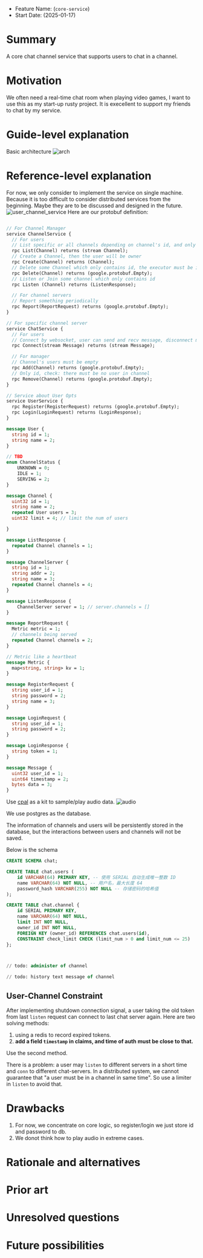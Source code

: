 - Feature Name: (`core-service`)
- Start Date: (2025-01-17)

# Summary
[summary]: #summary

A core chat channel service that supports users to chat in a channel.

# Motivation
[motivation]: #motivation

We often need a real-time chat room when playing video games, I want to use this as my start-up rusty project.
It is execellent to support my friends to chat by my service.

# Guide-level explanation
[guide-level-explanation]: #guide-level-explanation

Basic architecture
![arch](./images/architecture.svg)

# Reference-level explanation
[reference-level-explanation]: #reference-level-explanation
For now, we only consider to implement the service on single machine.
Because it is too difficult to consider distributed services from the beginning. Maybe they are to be discussed and designed in the future.
![user_channel_service](./images/channel_service_arch.svg)
Here are our protobuf definition:
```proto

// For Channel Manager
service ChannelService {
  // For users
  // List specific or all channels depending on channel's id, and only id will be useful
  rpc List(Channel) returns (stream Channel);
  // Create a Channel, then the user will be owner
  rpc Create(Channel) returns (Channel);
  // Delete some Channel which only contains id, the executor must be its owner or admin
  rpc Delete(Channel) returns (google.protobuf.Empty);
  // Listen or Join some channel which only contains id
  rpc Listen (Channel) returns (ListenResponse);

  // For channel servers
  // Report something periodically
  rpc Report(ReportRequest) returns (google.protobuf.Empty);
}

// For specific channel server
service ChatService {
  // For users
  // Connect by websocket, user can send and recv message, disconnect means quit
  rpc Connect(stream Message) returns (stream Message);

  // For manager
  // Channel's users must be empty
  rpc Add(Channel) returns (google.protobuf.Empty);
  // Only id, check: there must be no user in channel
  rpc Remove(Channel) returns (google.protobuf.Empty);
}

// Service about User Opts
service UserService {
  rpc Register(RegisterRequest) returns (google.protobuf.Empty);
  rpc Login(LoginRequest) returns (LoginResponse);
}

message User {
  string id = 1;
  string name = 2;
}

// TBD
enum ChannelStatus {
    UNKNOWN = 0;
    IDLE = 1;
    SERVING = 2;
}

message Channel {
  uint32 id = 1;
  string name = 2;
  repeated User users = 3;
  uint32 limit = 4; // limit the num of users

}

message ListResponse {
  repeated Channel channels = 1;
}

message ChannelServer {
  string id = 1;
  string addr = 2;
  string name = 3;
  repeated Channel channels = 4;
}

message ListenResponse {
    ChannelServer server = 1; // server.channels = []
}

message ReportRequest {
  Metric metric = 1;
  // channels being served
  repeated Channel channels = 2;
}

// Metric like a heartbeat
message Metric {
  map<string, string> kv = 1;
}

message RegisterRequest {
  string user_id = 1;
  string password = 2;
  string name = 3;
}

message LoginRequest {
  string user_id = 1;
  string password = 2;
}

message LoginResponse {
  string token = 1;
}

message Message {
  uint32 user_id = 1;
  uint64 timestamp = 2;
  bytes data = 3;
}
```

Use [cpal](https://docs.rs/cpal/latest/cpal/) as a kit to sample/play audio data.
![audio](./images/client_audio.svg)

We use postgres as the database.

The information of channels and users will be persistently stored in the database, but the interactions between users and channels will not be saved.

Below is the schema
```sql
CREATE SCHEMA chat;

CREATE TABLE chat.users (
    id VARCHAR(64) PRIMARY KEY, -- 使用 SERIAL 自动生成唯一整数 ID
    name VARCHAR(64) NOT NULL, -- 用户名，最大长度 64
    password_hash VARCHAR(255) NOT NULL -- 存储密码的哈希值
);

CREATE TABLE chat.channel {
    id SERIAL PRIMARY KEY,
    name VARCHAR(64) NOT NULL,
    limit INT NOT NULL,
    owner_id INT NOT NULL,
    FOREIGN KEY (owner_id) REFERENCES chat.users(id),
    CONSTRAINT check_limit CHECK (limit_num > 0 and limit_num <= 25)
};



// todo: administer of channel

// todo: history text message of channel

```

## User-Channel Constraint

After implementing shutdown connection signal, a user taking the old token from last `listen` request can connect to last chat server again. Here are two solving methods:
   1. using a redis to record expired tokens.
   2. **add a field `timestamp` in claims, and time of auth must be close to that.**

Use the second method.

There is a problem: a user may `listen` to different servers in a short time and `conn` to different chat-servers. In a distributed system, we cannot guarantee that "a user must be in a channel in same time". So use a limiter in `listen` to avoid that.


# Drawbacks
[drawbacks]: #drawbacks
1. For now, we concentrate on core logic, so register/login we just store id and password to db.
2. We donot think how to play audio in extreme cases.
# Rationale and alternatives
[rationale-and-alternatives]: #rationale-and-alternatives


# Prior art
[prior-art]: #prior-art



# Unresolved questions
[unresolved-questions]: #unresolved-questions


# Future possibilities
[future-possibilities]: #future-possibilities
